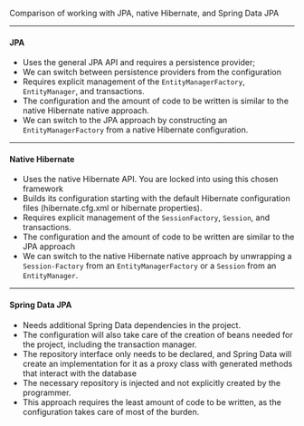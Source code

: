 Comparison of working with JPA, native Hibernate, and Spring Data JPA

---

#### JPA

- Uses the general JPA API and requires a persistence provider;
- We can switch between persistence providers from the configuration
- Requires explicit management of the `EntityManagerFactory`, `EntityManager`, and transactions.
- The configuration and the amount of code to be written is similar to the native Hibernate native approach.
- We can switch to the JPA approach by constructing an `EntityManagerFactory` from a native Hibernate configuration.

---

#### Native Hibernate

- Uses the native Hibernate API. You are locked into using this chosen framework
- Builds its configuration starting with the default Hibernate configuration files (hibernate.cfg.xml or hibernate properties).
- Requires explicit management of the `SessionFactory`, `Session`, and transactions.
- The configuration and the amount of code to be written are similar to the JPA approach
- We can switch to the native Hibernate native approach by unwrapping a `Session-Factory` from an `EntityManagerFactory` or a `Session` from an `EntityManager`.

---

#### Spring Data JPA

- Needs additional Spring Data dependencies in the project.
- The configuration will also take care of the creation of beans needed for the project, including the transaction manager.
- The repository interface only needs to be declared, and Spring Data will create an implementation for it as a proxy class with generated methods that interact with the database
- The necessary repository is injected and not explicitly created by the programmer.
- This approach requires the least amount of code to be written, as the configuration takes care of most of the burden.

